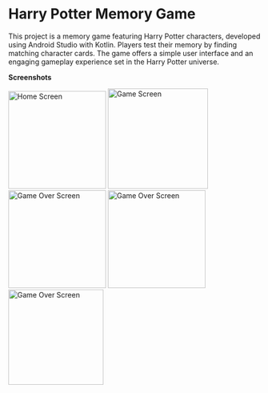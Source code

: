 # Harry Potter Memory Game
This project is a memory game featuring Harry Potter characters, developed using Android Studio with Kotlin. Players test their memory by finding matching character cards. The game offers a simple user interface and an engaging gameplay experience set in the Harry Potter universe.

**Screenshots**

<p>
  <img src="https://github.com/user-attachments/assets/82d32406-9106-4ce5-bf50-ddfcfe1a64a0" alt="Home Screen" width="195" />
  <img src="https://github.com/user-attachments/assets/efa5e29c-b1e7-433e-8419-935b388cff15" alt="Game Screen" width="200" />
  <img src="https://github.com/user-attachments/assets/cad081dc-57ee-4dd8-b498-9a301bb26c2e" alt="Game Over Screen" width="195" />
  <img src="https://github.com/user-attachments/assets/2408964b-92ad-4570-a2b6-4fa10a757eda" alt="Game Over Screen" width="195" />
  <img src="https://github.com/user-attachments/assets/dfa99cc5-4cf3-44ad-a391-e389a2e7b6d7" alt="Game Over Screen" width="190" />
</p>

